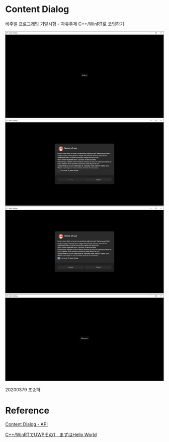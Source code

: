 # Content Dialog
비주얼 프로그래밍 기말시험 - 자유주제 C++/WinRT로 코딩하기

<img src="/Assets/화면 캡처 2022-12-13 164852.png"></img><br/>
<img src="/Assets/화면 캡처 2022-12-13 164911.png"></img><br/>
<img src="/Assets/화면 캡처 2022-12-13 164921.png"></img><br/>
<img src="/Assets/화면 캡처 2022-12-13 164941.png"></img>






20200379 조송하



# Reference
[Content Dialog - API](https://learn.microsoft.com/en-us/windows/windows-app-sdk/api/winrt/microsoft.ui.xaml.controls.contentdialog?view=windows-app-sdk-1.2)

[C++/WinRTでUWPその1　まずはHello World](https://qiita.com/lilac0011/items/6d1282fa6c7b1265b1c2)
